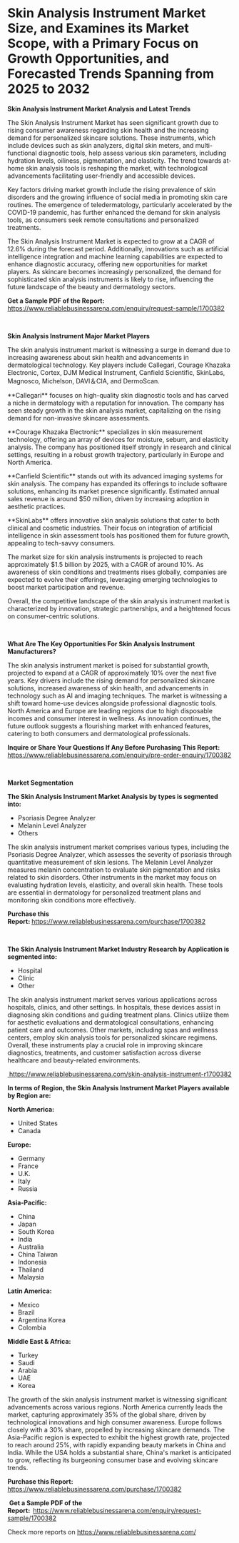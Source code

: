 <p><h1>Skin Analysis Instrument Market Size, and Examines its Market Scope, with a Primary Focus on Growth Opportunities, and Forecasted Trends Spanning from 2025 to 2032</h1></p><p><strong>Skin Analysis Instrument Market Analysis and Latest Trends</strong></p>
<p><p>The Skin Analysis Instrument Market has seen significant growth due to rising consumer awareness regarding skin health and the increasing demand for personalized skincare solutions. These instruments, which include devices such as skin analyzers, digital skin meters, and multi-functional diagnostic tools, help assess various skin parameters, including hydration levels, oiliness, pigmentation, and elasticity. The trend towards at-home skin analysis tools is reshaping the market, with technological advancements facilitating user-friendly and accessible devices.</p><p>Key factors driving market growth include the rising prevalence of skin disorders and the growing influence of social media in promoting skin care routines. The emergence of teledermatology, particularly accelerated by the COVID-19 pandemic, has further enhanced the demand for skin analysis tools, as consumers seek remote consultations and personalized treatments.</p><p>The Skin Analysis Instrument Market is expected to grow at a CAGR of 12.6% during the forecast period. Additionally, innovations such as artificial intelligence integration and machine learning capabilities are expected to enhance diagnostic accuracy, offering new opportunities for market players. As skincare becomes increasingly personalized, the demand for sophisticated skin analysis instruments is likely to rise, influencing the future landscape of the beauty and dermatology sectors.</p></p>
<p><strong>Get a Sample PDF of the Report:&nbsp;</strong> <a href="https://www.reliablebusinessarena.com/enquiry/request-sample/1700382?utm_campaign=1990&utm_medium=2&utm_source=Github&utm_content=ia&utm_term=09012025&utm_id=skin-analysis-instrument">https://www.reliablebusinessarena.com/enquiry/request-sample/1700382</a></p>
<p>&nbsp;</p>
<p><strong>Skin Analysis Instrument Major Market Players</strong></p>
<p><p>The skin analysis instrument market is witnessing a surge in demand due to increasing awareness about skin health and advancements in dermatological technology. Key players include Callegari, Courage Khazaka Electronic, Cortex, DJM Medical Instrument, Canfield Scientific, SkinLabs, Magnosco, Michelson, DAVI＆CIA, and DermoScan.</p><p>**Callegari** focuses on high-quality skin diagnostic tools and has carved a niche in dermatology with a reputation for innovation. The company has seen steady growth in the skin analysis market, capitalizing on the rising demand for non-invasive skincare assessments.</p><p>**Courage Khazaka Electronic** specializes in skin measurement technology, offering an array of devices for moisture, sebum, and elasticity analysis. The company has positioned itself strongly in research and clinical settings, resulting in a robust growth trajectory, particularly in Europe and North America.</p><p>**Canfield Scientific** stands out with its advanced imaging systems for skin analysis. The company has expanded its offerings to include software solutions, enhancing its market presence significantly. Estimated annual sales revenue is around $50 million, driven by increasing adoption in aesthetic practices.</p><p>**SkinLabs** offers innovative skin analysis solutions that cater to both clinical and cosmetic industries. Their focus on integration of artificial intelligence in skin assessment tools has positioned them for future growth, appealing to tech-savvy consumers.</p><p>The market size for skin analysis instruments is projected to reach approximately $1.5 billion by 2025, with a CAGR of around 10%. As awareness of skin conditions and treatments rises globally, companies are expected to evolve their offerings, leveraging emerging technologies to boost market participation and revenue.</p><p>Overall, the competitive landscape of the skin analysis instrument market is characterized by innovation, strategic partnerships, and a heightened focus on consumer-centric solutions.</p></p>
<p>&nbsp;</p>
<p><strong>What Are The Key Opportunities For Skin Analysis Instrument Manufacturers?</strong></p>
<p><p>The skin analysis instrument market is poised for substantial growth, projected to expand at a CAGR of approximately 10% over the next five years. Key drivers include the rising demand for personalized skincare solutions, increased awareness of skin health, and advancements in technology such as AI and imaging techniques. The market is witnessing a shift toward home-use devices alongside professional diagnostic tools. North America and Europe are leading regions due to high disposable incomes and consumer interest in wellness. As innovation continues, the future outlook suggests a flourishing market with enhanced features, catering to both consumers and dermatological professionals.</p></p>
<p><strong>Inquire or Share Your Questions If Any Before Purchasing This Report:</strong> <a href="https://www.reliablebusinessarena.com/enquiry/pre-order-enquiry/1700382?utm_campaign=1990&utm_medium=2&utm_source=Github&utm_content=ia&utm_term=09012025&utm_id=skin-analysis-instrument">https://www.reliablebusinessarena.com/enquiry/pre-order-enquiry/1700382</a></p>
<p>&nbsp;</p>
<p><strong>Market Segmentation</strong></p>
<p><strong>The Skin Analysis Instrument Market Analysis by types is segmented into:</strong></p>
<p><ul><li>Psoriasis Degree Analyzer</li><li>Melanin Level Analyzer</li><li>Others</li></ul></p>
<p><p>The skin analysis instrument market comprises various types, including the Psoriasis Degree Analyzer, which assesses the severity of psoriasis through quantitative measurement of skin lesions. The Melanin Level Analyzer measures melanin concentration to evaluate skin pigmentation and risks related to skin disorders. Other instruments in the market may focus on evaluating hydration levels, elasticity, and overall skin health. These tools are essential in dermatology for personalized treatment plans and monitoring skin conditions more effectively.</p></p>
<p><strong>Purchase this Report:&nbsp;</strong><a href="https://www.reliablebusinessarena.com/purchase/1700382?utm_campaign=1990&utm_medium=2&utm_source=Github&utm_content=ia&utm_term=09012025&utm_id=skin-analysis-instrument">https://www.reliablebusinessarena.com/purchase/1700382</a></p>
<p>&nbsp;</p>
<p><strong>The Skin Analysis Instrument Market Industry Research by Application is segmented into:</strong></p>
<p><ul><li>Hospital</li><li>Clinic</li><li>Other</li></ul></p>
<p><p>The skin analysis instrument market serves various applications across hospitals, clinics, and other settings. In hospitals, these devices assist in diagnosing skin conditions and guiding treatment plans. Clinics utilize them for aesthetic evaluations and dermatological consultations, enhancing patient care and outcomes. Other markets, including spas and wellness centers, employ skin analysis tools for personalized skincare regimens. Overall, these instruments play a crucial role in improving skincare diagnostics, treatments, and customer satisfaction across diverse healthcare and beauty-related environments.</p></p>
<p><a href="https://www.reliablebusinessarena.com/skin-analysis-instrument-r1700382?utm_campaign=1990&utm_medium=2&utm_source=Github&utm_content=ia&utm_term=09012025&utm_id=skin-analysis-instrument">&nbsp;https://www.reliablebusinessarena.com/skin-analysis-instrument-r1700382</a></p>
<p><strong>In terms of Region, the Skin Analysis Instrument Market Players available by Region are:</strong></p>
<p>
    <p> <strong> North America: </strong>
        <ul>
            <li>United States</li>
            <li>Canada</li>
        </ul>
        </p> 
    <p> <strong> Europe: </strong>
        <ul>
            <li>Germany</li>
            <li>France</li>
            <li>U.K.</li>
            <li>Italy</li>
            <li>Russia</li>
        </ul>
        </p> 
    <p> <strong> Asia-Pacific: </strong>
        <ul>
            <li>China</li>
            <li>Japan</li>
            <li>South Korea</li>
            <li>India</li>
            <li>Australia</li>
            <li>China Taiwan</li>
            <li>Indonesia</li>
            <li>Thailand</li>
            <li>Malaysia</li>
        </ul>
        </p> 
    <p> <strong> Latin America: </strong>
        <ul>
            <li>Mexico</li>
            <li>Brazil</li>
            <li>Argentina Korea</li>
            <li>Colombia</li>
        </ul>
        </p> 
    <p> <strong> Middle East & Africa: </strong>
        <ul>
            <li>Turkey</li>
            <li>Saudi</li>
            <li>Arabia</li>
            <li>UAE</li>
            <li>Korea</li>
        </ul>
    </p>
    </p>
<p><p>The growth of the skin analysis instrument market is witnessing significant advancements across various regions. North America currently leads the market, capturing approximately 35% of the global share, driven by technological innovations and high consumer awareness. Europe follows closely with a 30% share, propelled by increasing skincare demands. The Asia-Pacific region is expected to exhibit the highest growth rate, projected to reach around 25%, with rapidly expanding beauty markets in China and India. While the USA holds a substantial share, China's market is anticipated to grow, reflecting its burgeoning consumer base and evolving skincare trends.</p></p>
<p><strong>Purchase this Report: </strong><a href="https://www.reliablebusinessarena.com/purchase/1700382?utm_campaign=1990&utm_medium=2&utm_source=Github&utm_content=ia&utm_term=09012025&utm_id=skin-analysis-instrument">https://www.reliablebusinessarena.com/purchase/1700382</a></p>
<p>&nbsp;<strong>Get a Sample PDF of the Report:&nbsp;&nbsp;</strong><a href="https://www.reliablebusinessarena.com/enquiry/request-sample/1700382?utm_campaign=1990&utm_medium=2&utm_source=Github&utm_content=ia&utm_term=09012025&utm_id=skin-analysis-instrument">https://www.reliablebusinessarena.com/enquiry/request-sample/1700382</a></p>
<p><strong></strong></p>
<p>Check more reports on <a href="https://www.reliablebusinessarena.com/?utm_campaign=1990&utm_medium=2&utm_source=Github&utm_content=ia&utm_term=09012025&utm_id=skin-analysis-instrument">https://www.reliablebusinessarena.com/</a></p>